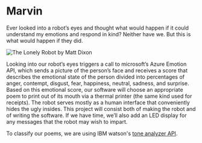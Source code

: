 # Marvin
Ever looked into a robot’s eyes and thought what would happen if it could understand my emotions and respond in kind? Neither have we. But this is what would happen if they did.

![The Lonely Robot by Matt Dixon](https://i.imgur.com/xK8BfWg.jpg)

Looking into our robot’s eyes triggers a call to microsoft’s Azure Emotion API, which sends a picture of the person’s face and receives a score that describes the emotional state of the person divided into percentages of anger, contempt, disgust, fear, happiness, neutral, sadness, and surprise. Based on this emotional score, our software will choose an appropriate poem to print out of its mouth via a thermal printer (the same kind used for receipts). The robot serves mostly as a human interface that conveniently hides the ugly insides. This project will consist both of making the robot and of writing the software. If we have time, we’ll also add an LED display for any messages that the robot may wish to impart. 

To classify our poems, we are using IBM watson's [tone analyzer API](https://www.ibm.com/watson/developercloud/tone-analyzer/api/v3/?python).

